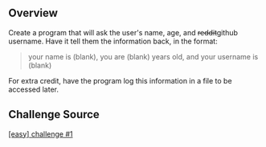 ## Overview

Create a program that will ask the user's name, age, and ~~reddit~~github username. Have it tell them the information back, in the format:

> your name is (blank), you are (blank) years old, and your username is (blank)

For extra credit, have the program log this information in a file to be accessed later.

## Challenge Source
[[easy] challenge #1](https://www.reddit.com/r/dailyprogrammer/comments/pih8x/easy_challenge_1/)